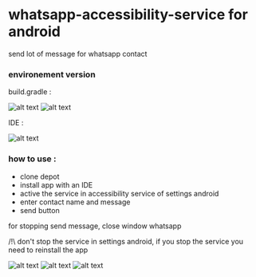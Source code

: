 # whatsapp-accessibility-service for android

send lot of message for whatsapp contact

### environement version

build.gradle :

![alt text](4.png)
![alt text](5.png)

IDE :

![alt text](6.png)

### how to use :

- clone depot
- install app with an IDE
- active the service in accessibility service of settings android
- enter contact name and message
- send button

for stopping send message, close window whatsapp

/!\ don't stop the service in settings android, if you stop the service you need to reinstall the app

![alt text](1.jpg)
![alt text](2.jpg)
![alt text](3.jpg)

